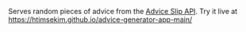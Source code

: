 Serves random pieces of advice from the [Advice Slip API](https://api.adviceslip.com/). Try it live at https://htimsekim.github.io/advice-generator-app-main/
